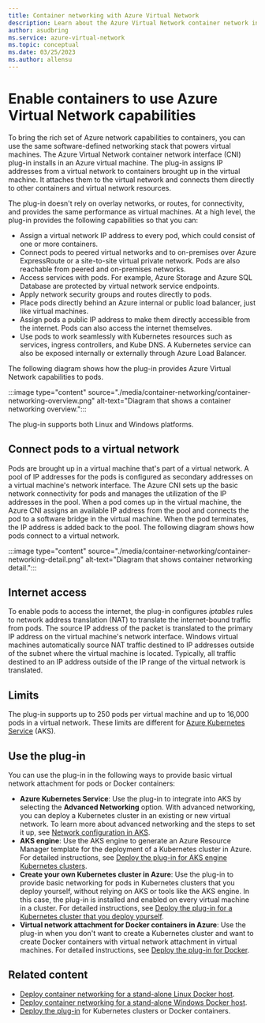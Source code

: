 ```yaml
---
title: Container networking with Azure Virtual Network
description: Learn about the Azure Virtual Network container network interface (CNI) plug-in and how to enable containers to use an Azure virtual network.
author: asudbring
ms.service: azure-virtual-network
ms.topic: conceptual
ms.date: 03/25/2023
ms.author: allensu
---
```


# Enable containers to use Azure Virtual Network capabilities

To bring the rich set of Azure network capabilities to containers, you can use the same software-defined networking stack that powers virtual machines. The Azure Virtual Network container network interface (CNI) plug-in installs in an Azure virtual machine. The plug-in assigns IP addresses from a virtual network to containers brought up in the virtual machine. It attaches them to the virtual network and connects them directly to other containers and virtual network resources.

The plug-in doesn't rely on overlay networks, or routes, for connectivity, and provides the same performance as virtual machines. At a high level, the plug-in provides the following capabilities so that you can:

- Assign a virtual network IP address to every pod, which could consist of one or more containers.
- Connect pods to peered virtual networks and to on-premises over Azure ExpressRoute or a site-to-site virtual private network. Pods are also reachable from peered and on-premises networks.
- Access services with pods. For example, Azure Storage and Azure SQL Database are protected by virtual network service endpoints.
- Apply network security groups and routes directly to pods.
- Place pods directly behind an Azure internal or public load balancer, just like virtual machines.
- Assign pods a public IP address to make them directly accessible from the internet. Pods can also access the internet themselves.
- Use pods to work seamlessly with Kubernetes resources such as services, ingress controllers, and Kube DNS. A Kubernetes service can also be exposed internally or externally through Azure Load Balancer.

The following diagram shows how the plug-in provides Azure Virtual Network capabilities to pods.

:::image type="content" source="./media/container-networking/container-networking-overview.png" alt-text="Diagram that shows a container networking overview.":::

The plug-in supports both Linux and Windows platforms.

## Connect pods to a virtual network

Pods are brought up in a virtual machine that's part of a virtual network. A pool of IP addresses for the pods is configured as secondary addresses on a virtual machine's network interface. The Azure CNI sets up the basic network connectivity for pods and manages the utilization of the IP addresses in the pool. When a pod comes up in the virtual machine, the Azure CNI assigns an available IP address from the pool and connects the pod to a software bridge in the virtual machine. When the pod terminates, the IP address is added back to the pool. The following diagram shows how pods connect to a virtual network.

:::image type="content" source="./media/container-networking/container-networking-detail.png" alt-text="Diagram that shows container networking detail.":::

## Internet access

To enable pods to access the internet, the plug-in configures *iptables* rules to network address translation (NAT) to translate the internet-bound traffic from pods. The source IP address of the packet is translated to the primary IP address on the virtual machine's network interface. Windows virtual machines automatically source NAT traffic destined to IP addresses outside of the subnet where the virtual machine is located. Typically, all traffic destined to an IP address outside of the IP range of the virtual network is translated.

## Limits

The plug-in supports up to 250 pods per virtual machine and up to 16,000 pods in a virtual network. These limits are different for [Azure Kubernetes Service](../azure-resource-manager/management/azure-subscription-service-limits.md?toc=%2fazure%2fvirtual-network%2ftoc.json#azure-kubernetes-service-limits) (AKS).

## Use the plug-in

You can use the plug-in in the following ways to provide basic virtual network attachment for pods or Docker containers:

- **Azure Kubernetes Service**: Use the plug-in to integrate into AKS by selecting the **Advanced Networking** option. With advanced networking, you can deploy a Kubernetes cluster in an existing or new virtual network. To learn more about advanced networking and the steps to set it up, see [Network configuration in AKS](/azure/aks/configure-azure-cni?toc=%2fazure%2fvirtual-network%2ftoc.json).
- **AKS engine**: Use the AKS engine to generate an Azure Resource Manager template for the deployment of a Kubernetes cluster in Azure. For detailed instructions, see [Deploy the plug-in for AKS engine Kubernetes clusters](deploy-container-networking.md#deploy-the-azure-virtual-network-container-network-interface-plug-in).
- **Create your own Kubernetes cluster in Azure**: Use the plug-in to provide basic networking for pods in Kubernetes clusters that you deploy yourself, without relying on AKS or tools like the AKS engine. In this case, the plug-in is installed and enabled on every virtual machine in a cluster. For detailed instructions, see [Deploy the plug-in for a Kubernetes cluster that you deploy yourself](deploy-container-networking.md#deploy-plug-in-for-a-kubernetes-cluster).
- **Virtual network attachment for Docker containers in Azure**: Use the plug-in when you don't want to create a Kubernetes cluster and want to create Docker containers with virtual network attachment in virtual machines. For detailed instructions, see [Deploy the plug-in for Docker](deploy-container-networking.md#deploy-plug-in-for-docker-containers).

## Related content

* [Deploy container networking for a stand-alone Linux Docker host](/azure/virtual-network/deploy-container-networking-docker-linux).
* [Deploy container networking for a stand-alone Windows Docker host](/azure/virtual-network/deploy-container-networking-docker-windows).
* [Deploy the plug-in](deploy-container-networking.md) for Kubernetes clusters or Docker containers.
